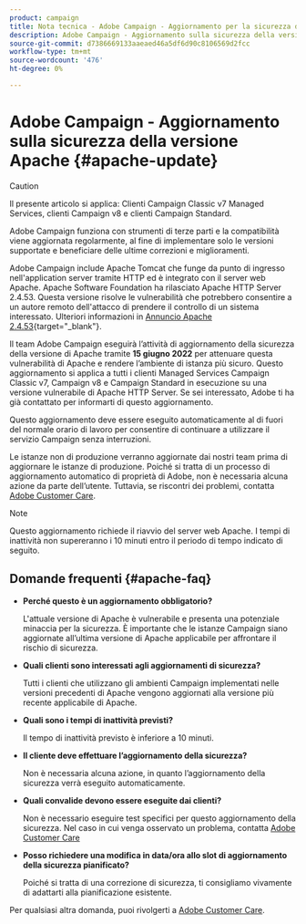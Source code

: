 ```yaml
---
product: campaign
title: Nota tecnica - Adobe Campaign - Aggiornamento per la sicurezza della versione Apache
description: Adobe Campaign - Aggiornamento sulla sicurezza della versione Apache
source-git-commit: d7386669133aaeaed46a5df6d90c8106569d2fcc
workflow-type: tm+mt
source-wordcount: '476'
ht-degree: 0%

---
```


# Adobe Campaign - Aggiornamento sulla sicurezza della versione Apache {#apache-update}

>[!CAUTION]
>Il presente articolo si applica: Clienti Campaign Classic v7 Managed Services, clienti Campaign v8 e clienti Campaign Standard.

Adobe Campaign funziona con strumenti di terze parti e la compatibilità viene aggiornata regolarmente, al fine di implementare solo le versioni supportate e beneficiare delle ultime correzioni e miglioramenti.

Adobe Campaign include Apache Tomcat che funge da punto di ingresso nell&#39;application server tramite HTTP ed è integrato con il server web Apache. Apache Software Foundation ha rilasciato Apache HTTP Server 2.4.53. Questa versione risolve le vulnerabilità che potrebbero consentire a un autore remoto dell&#39;attacco di prendere il controllo di un sistema interessato. Ulteriori informazioni in [Annuncio Apache 2.4.53](https://downloads.apache.org/httpd/Announcement2.4.html){target=&quot;_blank&quot;}.

Il team Adobe Campaign eseguirà l’attività di aggiornamento della sicurezza della versione di Apache tramite **15 giugno 2022** per attenuare questa vulnerabilità di Apache e rendere l’ambiente di istanza più sicuro. Questo aggiornamento si applica a tutti i clienti Managed Services Campaign Classic v7, Campaign v8 e Campaign Standard in esecuzione su una versione vulnerabile di Apache HTTP Server. Se sei interessato, Adobe ti ha già contattato per informarti di questo aggiornamento.

Questo aggiornamento deve essere eseguito automaticamente al di fuori del normale orario di lavoro per consentire di continuare a utilizzare il servizio Campaign senza interruzioni.

Le istanze non di produzione verranno aggiornate dai nostri team prima di aggiornare le istanze di produzione. Poiché si tratta di un processo di aggiornamento automatico di proprietà di Adobe, non è necessaria alcuna azione da parte dell’utente. Tuttavia, se riscontri dei problemi, contatta [Adobe Customer Care](https://experienceleague.adobe.com/?support-solution=Campaign#support).


>[!NOTE]
>Questo aggiornamento richiede il riavvio del server web Apache. I tempi di inattività non supereranno i 10 minuti entro il periodo di tempo indicato di seguito.

## Domande frequenti {#apache-faq}

* **Perché questo è un aggiornamento obbligatorio?**

   L&#39;attuale versione di Apache è vulnerabile e presenta una potenziale minaccia per la sicurezza. È importante che le istanze Campaign siano aggiornate all’ultima versione di Apache applicabile per affrontare il rischio di sicurezza.


* **Quali clienti sono interessati agli aggiornamenti di sicurezza?**

   Tutti i clienti che utilizzano gli ambienti Campaign implementati nelle versioni precedenti di Apache vengono aggiornati alla versione più recente applicabile di Apache.

* **Quali sono i tempi di inattività previsti?**

   Il tempo di inattività previsto è inferiore a 10 minuti.

* **Il cliente deve effettuare l’aggiornamento della sicurezza?**

   Non è necessaria alcuna azione, in quanto l’aggiornamento della sicurezza verrà eseguito automaticamente.

* **Quali convalide devono essere eseguite dai clienti?**

   Non è necessario eseguire test specifici per questo aggiornamento della sicurezza. Nel caso in cui venga osservato un problema, contatta [Adobe Customer Care](https://experienceleague.adobe.com/?support-solution=Campaign#support)


* **Posso richiedere una modifica in data/ora allo slot di aggiornamento della sicurezza pianificato?**

   Poiché si tratta di una correzione di sicurezza, ti consigliamo vivamente di adattarti alla pianificazione esistente.


Per qualsiasi altra domanda, puoi rivolgerti a [Adobe Customer Care](https://experienceleague.adobe.com/?support-solution=Campaign#support).
